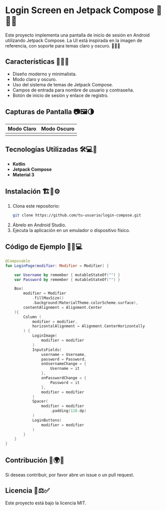 # Login Screen en Jetpack Compose 🚀✨🔥

Este proyecto implementa una pantalla de inicio de sesión en Android utilizando Jetpack Compose. La UI está inspirada en la imagen de referencia, con soporte para temas claro y oscuro. 🎨📱🌙

## Características 🎯📌💡

- Diseño moderno y minimalista.
- Modo claro y oscuro.
- Uso del sistema de temas de Jetpack Compose.
- Campos de entrada para nombre de usuario y contraseña.
- Botón de inicio de sesión y enlace de registro.

## Capturas de Pantalla 📷🖼️🌗

| Modo Claro | Modo Oscuro |
| ---------- | ----------- |
|            |             |

## Tecnologías Utilizadas 🛠️💻🚀

- **Kotlin**
- **Jetpack Compose**
- **Material 3**

## Instalación 🏗️📂⚙️

1. Clona este repositorio:
   ```bash
   git clone https://github.com/tu-usuario/login-compose.git
   ```
2. Ábrelo en Android Studio.
3. Ejecuta la aplicación en un emulador o dispositivo físico.

## Código de Ejemplo 📝📜💻

```kotlin
@Composable
fun LoginPage(modifier: Modifier = Modifier) {

    var Username by remember { mutableStateOf("") }
    var Password by remember { mutableStateOf("") }

    Box(
        modifier = Modifier
            .fillMaxSize()
            .background(MaterialTheme.colorScheme.surface),
        contentAlignment = Alignment.Center
    ){
        Column (
            modifier = modifier,
            horizontalAlignment = Alignment.CenterHorizontally
        ) {
            LoginImage(
                modifier = modifier
            )
            InputsFields(
                username = Username,
                password = Password,
                onUsernameChange = {
                    Username = it
                },
                onPasswordChange = {
                    Password = it
                },
                modifier = modifier
            )
            Spacer(
                modifier = modifier
                    .padding(128.dp)
            )
            LoginButtons(
                modifier = modifier
            )
        }
    }
}
```

## Contribución 🤝🌍📌

Si deseas contribuir, por favor abre un issue o un pull request.

## Licencia 📜⚖️✅

Este proyecto está bajo la licencia MIT.

